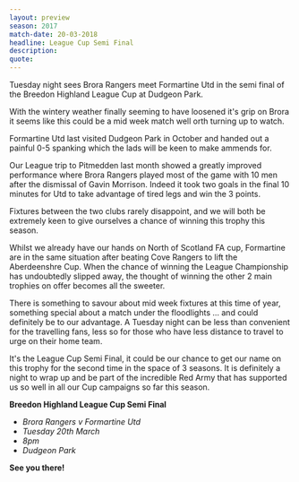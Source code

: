 ```yaml
---
layout: preview
season: 2017
match-date: 20-03-2018
headline: League Cup Semi Final
description:
quote:
---
```

Tuesday night sees Brora Rangers meet Formartine Utd in the semi final of the Breedon Highland League Cup at Dudgeon Park.

With the wintery weather finally seeming to have loosened it's grip on Brora it seems like this could be a mid week match well orth turning up to watch.

Formartine Utd last visited Dudgeon Park in October and handed out a painful 0-5 spanking which the lads will be keen to make ammends for.

Our League trip to Pitmedden last month showed a greatly improved performance where Brora Rangers played most of the game with 10 men after the dismissal of Gavin Morrison. Indeed it took two goals in the final 10 minutes for Utd to take advantage of tired legs and win the 3 points.

Fixtures between the two clubs rarely disappoint, and we will both be extremely keen to give ourselves a chance of winning this trophy this season.

Whilst we already have our hands on North of Scotland FA cup, Formartine are in the same situation after beating Cove Rangers to lift the Aberdeenshre Cup. When the chance of winning the League Championship has undoubtedly slipped away, the thought of winning the other 2 main trophies on offer becomes all the sweeter.

There is something to savour about mid week fixtures at this time of year, something special about a match under the floodlights ... and could definitely be to our advantage. A Tuesday night can be less than convenient for the travelling fans, less so for those who have less distance to travel to urge on their home team.

It's the League Cup Semi Final, it could be our chance to get our name on this trophy for the second time in the space of 3 seasons. It is definitely a night to wrap up and be part of the incredible Red Army that has supported us so well in all our Cup campaigns so far this season.

**Breedon Highland League Cup Semi Final**

- *Brora Rangers v Formartine Utd*
- *Tuesday 20th March*
- *8pm*
- *Dudgeon Park*

**See you there!**
